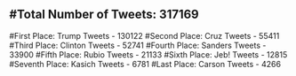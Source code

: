 #Total Number of Tweets: 317169 
---
#First Place: Trump Tweets - 130122
#Second Place: Cruz Tweets - 55411
#Third Place: Clinton Tweets - 52741
#Fourth Place: Sanders Tweets - 33900
#Fifth Place: Rubio Tweets - 21133
#Sixth Place: Jeb! Tweets - 12815
#Seventh Place: Kasich Tweets - 6781
#Last Place: Carson Tweets - 4266
